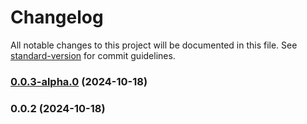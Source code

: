 # Changelog

All notable changes to this project will be documented in this file. See [standard-version](https://github.com/conventional-changelog/standard-version) for commit guidelines.

### [0.0.3-alpha.0](https://github.com/acrool/acrool-react-img/compare/v0.0.2...v0.0.3-alpha.0) (2024-10-18)

### 0.0.2 (2024-10-18)
